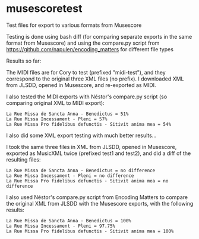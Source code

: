 # musescoretest
Test files for export to various formats from Musescore

Testing is done using bash diff (for comparing separate exports in the same format from Musescore) and using the compare.py script from https://github.com/napulen/encoding_matters for different file types

Results so far:

The MIDI files are for Cory to test (prefixed "midi-test"), and they correspond to the original three XML files (no prefix). I downloaded XML from JLSDD, opened in Musescore, and re-exported as MIDI. 

I also tested the MIDI exports with Néstor's compare.py script (so comparing original XML to MIDI export):

    La Rue Missa de Sancta Anna - Benedictus = 51%
    La Rue Missa Incessament - Pleni = 57%
    La Rue Missa Pro fidelibus defunctis - Sitivit anima mea = 54%

I also did some XML export testing with much better results...

I took the same three files in XML from JLSDD, opened in Musescore, exported as MusicXML twice (prefixed test1 and test2), and did a diff of the resulting files:

    La Rue Missa de Sancta Anna - Benedictus = no difference
    La Rue Missa Incessament - Pleni = no difference
    La Rue Missa Pro fidelibus defunctis - Sitivit anima mea = no difference

I also used Néstor's compare.py script from Encoding Matters to compare the original XML from JLSDD with the Musescore exports, with the following results:

    La Rue Missa de Sancta Anna - Benedictus = 100%
    La Rue Missa Incessament - Pleni = 97.75%
    La Rue Missa Pro fidelibus defunctis - Sitivit anima mea = 100%
